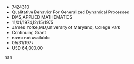 
* 7424310
* Qualitative Behavior For Generalized Dynamical Processes
* DMS,APPLIED MATHEMATICS
* 11/01/1974,12/15/1975
* James Yorke,MD,University of Maryland, College Park
* Continuing Grant
*   name not available
* 05/31/1977
* USD 64,000.00

nan
